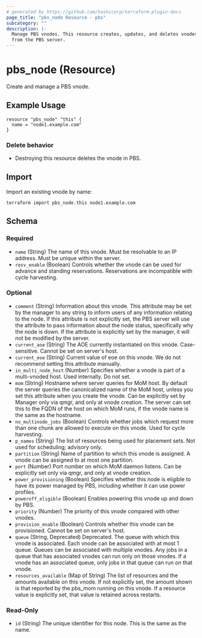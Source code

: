 ```yaml
---
# generated by https://github.com/hashicorp/terraform-plugin-docs
page_title: "pbs_node Resource - pbs"
subcategory: ""
description: |-
  Manage PBS vnodes. This resource creates, updates, and deletes vnodes in PBS. Bear in mind that a node created this way must still exist as a resolvable DNS record
  from the PBS server.
---
```


# pbs_node (Resource)

Create and manage a PBS vnode.

## Example Usage
```hcl
resource "pbs_node" "this" {
  name = "node1.example.com"
}
```

### Delete behavior

- Destroying this resource deletes the vnode in PBS.

## Import

Import an existing vnode by name:

```shell
terraform import pbs_node.this node1.example.com
```

<!-- schema generated by tfplugindocs -->
<!-- schema generated by tfplugindocs -->
## Schema

### Required

- `name` (String) The name of this vnode. Must be resolvable to an IP address. Must be unique within the server.
- `resv_enable` (Boolean) Controls whether the vnode can be used for advance and standing reservations. Reservations are incompatible with cycle harvesting.

### Optional

- `comment` (String) Information about this vnode. This attribute may be set by the manager to any string to inform users of any information relating to the node. If this attribute is not explicitly set, the PBS server will use the attribute to pass information about the node status, specifically why the node is down. If the attribute is explicitly set by the manager, it will not be modified by the server.
- `current_aoe` (String) The AOE currently instantiated on this vnode. Case-sensitive. Cannot be set on server's host.
- `current_eoe` (String) Current value of eoe on this vnode. We do not recommend setting this attribute manually.
- `in_multi_node_host` (Number) Specifies whether a vnode is part of a multi-vnoded host. Used internally. Do not set.
- `mom` (String) Hostname where server queries for MoM host. By default the server queries the canonicalized name of the MoM host, unless you set this attribute when you create the vnode. Can be explicitly set by Manager only via qmgr, and only at vnode creation. The server can set this to the FQDN of the host on which MoM runs, if the vnode name is the same as the hostname.
- `no_multinode_jobs` (Boolean) Controls whether jobs which request more than one chunk are allowed to execute on this vnode. Used for cycle harvesting.
- `p_names` (String) The list of resources being used for placement sets. Not used for scheduling; advisory only.
- `partition` (String) Name of partition to which this vnode is assigned. A vnode can be assigned to at most one partition.
- `port` (Number) Port number on which MoM daemon listens. Can be explicitly set only via qmgr, and only at vnode creation.
- `power_provisioning` (Boolean) Specifies whether this node is eligible to have its power managed by PBS, including whether it can use power profiles.
- `poweroff_eligible` (Boolean) Enables powering this vnode up and down by PBS.
- `priority` (Number) The priority of this vnode compared with other vnodes.
- `provision_enable` (Boolean) Controls whether this vnode can be provisioned. Cannot be set on server's host.
- `queue` (String, Deprecated) Deprecated. The queue with which this vnode is associated. Each vnode can be associated with at most 1 queue. Queues can be associated with multiple vnodes. Any jobs in a queue that has associated vnodes can run only on those vnodes. If a vnode has an associated queue, only jobs in that queue can run on that vnode.
- `resources_available` (Map of String) The list of resources and the amounts available on this vnode. If not explicitly set, the amount shown is that reported by the pbs_mom running on this vnode. If a resource value is explicitly set, that value is retained across restarts.

### Read-Only

- `id` (String) The unique identifier for this node. This is the same as the name.

